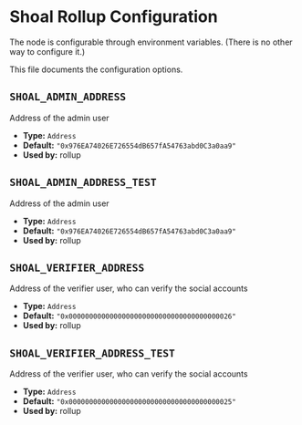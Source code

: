 <!--
File generated by internal/config/generate.
DO NOT EDIT.
-->

<!-- markdownlint-disable line_length -->
# Shoal Rollup Configuration

The node is configurable through environment variables.
(There is no other way to configure it.)

This file documents the configuration options.

<!-- markdownlint-disable MD012 -->

## `SHOAL_ADMIN_ADDRESS`

Address of the admin user

* **Type:** `Address`
* **Default:** `"0x976EA74026E726554dB657fA54763abd0C3a0aa9"`
* **Used by:** rollup

## `SHOAL_ADMIN_ADDRESS_TEST`

Address of the admin user

* **Type:** `Address`
* **Default:** `"0x976EA74026E726554dB657fA54763abd0C3a0aa9"`
* **Used by:** rollup

## `SHOAL_VERIFIER_ADDRESS`

Address of the verifier user, who can verify the social accounts

* **Type:** `Address`
* **Default:** `"0x0000000000000000000000000000000000000026"`
* **Used by:** rollup

## `SHOAL_VERIFIER_ADDRESS_TEST`

Address of the verifier user, who can verify the social accounts

* **Type:** `Address`
* **Default:** `"0x0000000000000000000000000000000000000025"`
* **Used by:** rollup
